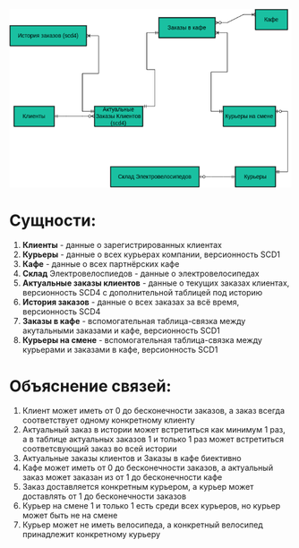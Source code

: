 ![Концептуальная модель](https://github.com/fl4cko11/Data_Bases_MIPT/blob/main/Delivery_DB_Project/Conceptual_model/Conceptual_Model.png)

# Cущности:
1) **Клиенты** - данные о зарегистрированных клиентах
2) **Курьеры** - данные о всех курьерах компании, версионность SCD1
3) **Кафе** - данные о всех партнёрских кафе
4) **Склад** Электровелоспиедов - данные о электровелосипедах
5) **Актуальные заказы клиентов** - данные о текущих заказах клиентах, версионность SCD4 с дополнительной таблицей под историю
6) **История заказов** - данные о всех заказах за всё время, версионность SCD4
7) **Заказы в кафе** - вспомогательная таблица-связка между акутальными заказами и кафе, версионность SCD1
8) **Курьеры на смене** - вспомогательная таблица-связка между курьерами и заказами в кафе, версионность SCD1

# Объяснение связей:
1) Клиент может иметь от 0 до бесконечности заказов, а заказ всегда соответствует одному конкретному клиенту
2) Актуальный заказ в истории может встретиться как минимум 1 раз, а в таблице актуальных заказов 1 и только 1 раз может встретиться соответсвующий заказ во всей истории
3) Актуальные заказы клиентов и Заказы в кафе биективно
4) Кафе может иметь от 0 до бесконечности заказов, а актуальный заказ может заказан из от 1 до бесконечности кафе
5) Заказ доставляется конкретным курьером, а курьер может доставлять от 1 до бесконечности заказов
6) Курьер на смене 1 и только 1 есть среди всех курьеров, но курьер может быть не на смене
7) Курьер может не иметь велосипеда, а конкретный велосипед принадлежит конкретному курьеру
